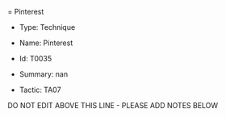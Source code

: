 = Pinterest

* Type: Technique

* Name: Pinterest

* Id: T0035

* Summary: nan

* Tactic: TA07

DO NOT EDIT ABOVE THIS LINE - PLEASE ADD NOTES BELOW
